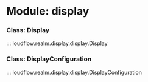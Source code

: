 # Module: display

### Class: Display

::: loudflow.realm.display.display.Display

### Class: DisplayConfiguration

::: loudflow.realm.display.display.DisplayConfiguration
